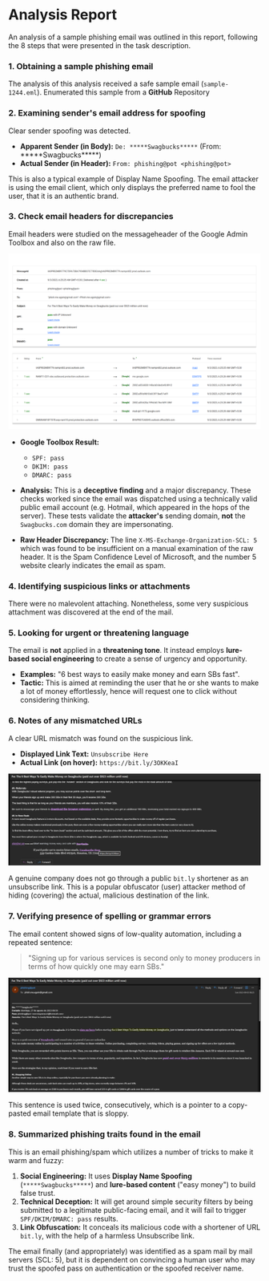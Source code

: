 #  Analysis Report

An analysis of a sample phishing email was outlined in this report, following the 8 steps that were presented in the task description.

### 1. Obtaining a sample phishing email
The analysis of this analysis received a safe sample email (`sample-1244.eml`). Enumerated this sample from a **GitHub** Repository

### 2. Examining sender's email address for spoofing
Clear sender spoofing was detected.
* **Apparent Sender (in Body):** `De: *****Swagbucks*****` (From: \*\*\*\*\*Swagbucks\*\*\*\*\*)
* **Actual Sender (in Header):** `From: phishing@pot <phishing@pot>`

This is also a typical example of Display Name Spoofing. The email attacker is using the email client, which only displays the preferred name to fool the user, that it is an authentic brand.

### 3. Check email headers for discrepancies
Email headers were studied on the messageheader of the Google Admin Toolbox and also on the raw file.

![Google Toolbox Analysis](Google_toolbox_analysis.png)

* **Google Toolbox Result:**
    * `SPF: pass`
    * `DKIM: pass`
    * `DMARC: pass`

* **Analysis:** This is a **deceptive finding** and a major discrepancy. These checks worked since the email was dispatched using a technically valid public email account (e.g. Hotmail, which appeared in the hops of the server). These tests validate the **attacker's** sending domain, **not** the `Swagbucks.com` domain they are impersonating.

* **Raw Header Discrepancy:**  The line `X-MS-Exchange-Organization-SCL: 5` which was found to be insufficient on a manual examination of the raw header. It is the Spam Confidence Level of Microsoft, and the number 5 website clearly indicates the email as spam.

### 4. Identifying suspicious links or attachments
There were no malevolent attaching. Nonetheless, some very suspicious attachment was discovered at the end of the mail.

### 5. Looking for urgent or threatening language
The email is **not** applied in a **threatening tone**. It instead employs **lure-based social engineering** to create a sense of urgency and opportunity.
* **Examples:** "6 best ways to easily make money and earn SBs fast".
* **Tactic:** This is aimed at reminding the user that he or she wants to make a lot of money effortlessly, hence will request one to click without considering thinking.

### 6. Notes of any mismatched URLs
A clear URL mismatch was found on the suspicious link.
* **Displayed Link Text:** `Unsubscribe Here`
* **Actual Link (on hover):** `https://bit.ly/3OKKeaI`

![Link Hover Analysis](Link_hover.png)

A genuine company does not go through a public `bit.ly` shortener as an unsubscribe link. This is a popular obfuscator (user) attacker method of hiding (covering) the actual, malicious destination of the link.

### 7. Verifying presence of spelling or grammar errors
The email content showed signs of low-quality automation, including a repeated sentence:
> "Signing up for various services is second only to money producers in terms of how quickly one may earn SBs."

![Email Body](Email_body.png)

This sentence is used twice, consecutively, which is a pointer to a copy-pasted email template that is sloppy.

### 8. Summarized phishing traits found in the email
This is an email phishing/spam which utilizes a number of tricks to make it warm and fuzzy:

1.  **Social Engineering:** It uses **Display Name Spoofing** (`*****Swagbucks*****`) and **lure-based content** ("easy money") to build false trust.
2.  **Technical Deception:** It will get around simple security filters by being submitted to a legitimate public-facing email, and it will fail to trigger `SPF/DKIM/DMARC: pass` results.
3.  **Link Obfuscation:** It conceals its malicious code with a shortener of URL `bit.ly`, with the help of a harmless Unsubscribe link.


The email finally (and appropriately) was identified as a spam mail by mail servers (SCL: 5), but it is dependent on convincing a human user who may trust the spoofed pass on authentication or the spoofed receiver name.

